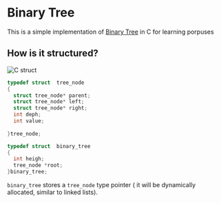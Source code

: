 # Binary Tree

This is a simple implementation of [Binary Tree](/data_structs/array/dinamic_array.c) in C for learning porpuses 

## How is it structured?
![C struct ](https://github.com/lusan23/study-log/assets/142463065/e19f63c5-4685-481c-a7a7-394531a33d94)


```C
typedef struct  tree_node
{
  struct tree_node* parent;
  struct tree_node* left;
  struct tree_node* right;
  int deph;
  int value;
  
}tree_node;

typedef struct  binary_tree
{ 
  int heigh;
  tree_node *root;
}binary_tree;
```
`binary_tree` stores a `tree_node` type pointer ( it will be  dynamically allocated, similar to linked lists).


